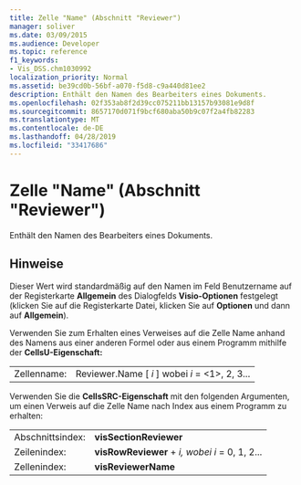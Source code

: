 ```yaml
---
title: Zelle "Name" (Abschnitt "Reviewer")
manager: soliver
ms.date: 03/09/2015
ms.audience: Developer
ms.topic: reference
f1_keywords:
- Vis_DSS.chm1030992
localization_priority: Normal
ms.assetid: be39cd0b-56bf-a070-f5d8-c9a440d81ee2
description: Enthält den Namen des Bearbeiters eines Dokuments.
ms.openlocfilehash: 02f353ab8f2d39cc075211bb13157b93081e9d8f
ms.sourcegitcommit: 8657170d071f9bcf680aba50b9c07f2a4fb82283
ms.translationtype: MT
ms.contentlocale: de-DE
ms.lasthandoff: 04/28/2019
ms.locfileid: "33417686"
---
```

# <a name="name-cell-reviewer-section"></a>Zelle "Name" (Abschnitt "Reviewer")

Enthält den Namen des Bearbeiters eines Dokuments.
  
## <a name="remarks"></a>Hinweise

 Dieser Wert wird standardmäßig auf  den Namen im Feld Benutzername auf der Registerkarte  **Allgemein** des Dialogfelds **Visio-Optionen** festgelegt (klicken Sie auf die Registerkarte Datei, klicken Sie auf **Optionen** und dann auf **Allgemein**). 
  
Verwenden Sie zum Erhalten eines Verweises auf die Zelle Name anhand des Namens aus einer anderen Formel oder aus einem Programm mithilfe der **CellsU-Eigenschaft:** 
  
|||
|:-----|:-----|
| Zellenname:  <br/> | Reviewer.Name [  *i*  ] wobei  *i*  = <1>, 2, 3...  <br/> |
   
Verwenden Sie die **CellsSRC-Eigenschaft** mit den folgenden Argumenten, um einen Verweis auf die Zelle Name nach Index aus einem Programm zu erhalten: 
  
|||
|:-----|:-----|
| Abschnittsindex:  <br/> |**visSectionReviewer** <br/> |
| Zeilenindex:  <br/> |**visRowReviewer**  +   *i,* *wobei i* = 0, 1, 2...  <br/> |
| Zellenindex:  <br/> |**visReviewerName** <br/> |
   

